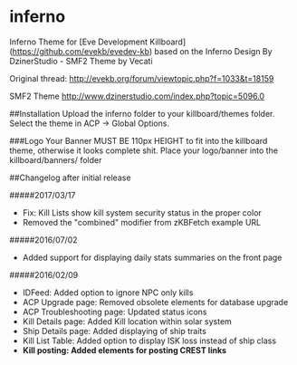 # inferno
Inferno Theme for [Eve Development Killboard] (https://github.com/evekb/evedev-kb) based on the Inferno Design By DzinerStudio - SMF2 Theme by Vecati

Original thread: http://evekb.org/forum/viewtopic.php?f=1033&t=18159

SMF2 Theme
http://www.dzinerstudio.com/index.php?topic=5096.0

##Installation
Upload the inferno folder to your killboard/themes folder. Select the theme in ACP -> Global Options.

###Logo
Your Banner MUST BE 110px HEIGHT to fit into the killboard theme, otherwise it looks complete shit.
Place your logo/banner into the killboard/banners/ folder


##Changelog after initial release

#####2017/03/17

* Fix: Kill Lists show kill system security status in the proper color
* Removed the "combined" modifier from zKBFetch example URL

#####2016/07/02

* Added support for displaying daily stats summaries on the front page

#####2016/02/09

* IDFeed: Added option to ignore NPC only kills
* ACP Upgrade page: Removed obsolete elements for database upgrade
* ACP Troubleshooting page: Updated status icons
* Kill Details page: Added Kill location within solar system
* Ship Details page: Added displaying of ship traits
* Kill List Table: Added option to display ISK loss instead of ship class
* **Kill posting: Added elements for posting CREST links**
